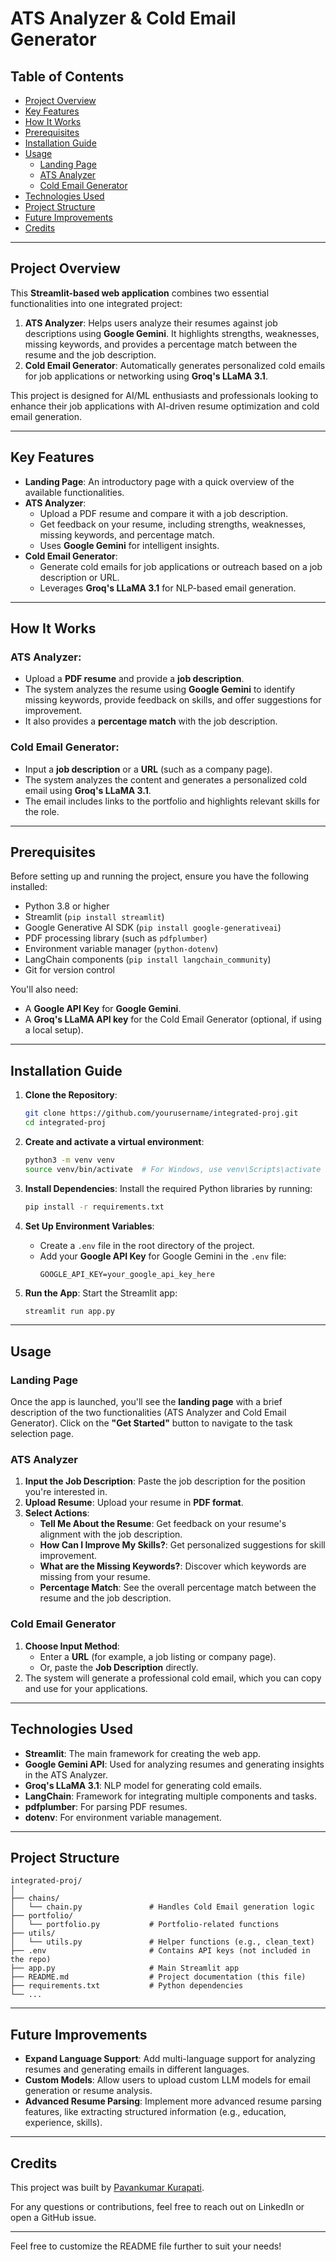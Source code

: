 
# **ATS Analyzer & Cold Email Generator**

## **Table of Contents**
- [Project Overview](#project-overview)
- [Key Features](#key-features)
- [How It Works](#how-it-works)
- [Prerequisites](#prerequisites)
- [Installation Guide](#installation-guide)
- [Usage](#usage)
  - [Landing Page](#landing-page)
  - [ATS Analyzer](#ats-analyzer)
  - [Cold Email Generator](#cold-email-generator)
- [Technologies Used](#technologies-used)
- [Project Structure](#project-structure)
- [Future Improvements](#future-improvements)
- [Credits](#credits)

---

## **Project Overview**

This **Streamlit-based web application** combines two essential functionalities into one integrated project:
1. **ATS Analyzer**: Helps users analyze their resumes against job descriptions using **Google Gemini**. It highlights strengths, weaknesses, missing keywords, and provides a percentage match between the resume and the job description.
2. **Cold Email Generator**: Automatically generates personalized cold emails for job applications or networking using **Groq's LLaMA 3.1**.

This project is designed for AI/ML enthusiasts and professionals looking to enhance their job applications with AI-driven resume optimization and cold email generation.

---

## **Key Features**
- **Landing Page**: An introductory page with a quick overview of the available functionalities.
- **ATS Analyzer**:
  - Upload a PDF resume and compare it with a job description.
  - Get feedback on your resume, including strengths, weaknesses, missing keywords, and percentage match.
  - Uses **Google Gemini** for intelligent insights.
- **Cold Email Generator**:
  - Generate cold emails for job applications or outreach based on a job description or URL.
  - Leverages **Groq's LLaMA 3.1** for NLP-based email generation.

---

## **How It Works**

### ATS Analyzer:
- Upload a **PDF resume** and provide a **job description**.
- The system analyzes the resume using **Google Gemini** to identify missing keywords, provide feedback on skills, and offer suggestions for improvement.
- It also provides a **percentage match** with the job description.

### Cold Email Generator:
- Input a **job description** or a **URL** (such as a company page).
- The system analyzes the content and generates a personalized cold email using **Groq's LLaMA 3.1**.
- The email includes links to the portfolio and highlights relevant skills for the role.

---

## **Prerequisites**

Before setting up and running the project, ensure you have the following installed:

- Python 3.8 or higher
- Streamlit (`pip install streamlit`)
- Google Generative AI SDK (`pip install google-generativeai`)
- PDF processing library (such as `pdfplumber`)
- Environment variable manager (`python-dotenv`)
- LangChain components (`pip install langchain_community`)
- Git for version control

You'll also need:
- A **Google API Key** for **Google Gemini**.
- A **Groq's LLaMA API key** for the Cold Email Generator (optional, if using a local setup).

---

## **Installation Guide**

1. **Clone the Repository**:
   ```bash
   git clone https://github.com/yourusername/integrated-proj.git
   cd integrated-proj
   ```

2. **Create and activate a virtual environment**:
   ```bash
   python3 -m venv venv
   source venv/bin/activate  # For Windows, use venv\Scripts\activate
   ```

3. **Install Dependencies**:
   Install the required Python libraries by running:
   ```bash
   pip install -r requirements.txt
   ```

4. **Set Up Environment Variables**:
   - Create a `.env` file in the root directory of the project.
   - Add your **Google API Key** for Google Gemini in the `.env` file:
     ```env
     GOOGLE_API_KEY=your_google_api_key_here
     ```

5. **Run the App**:
   Start the Streamlit app:
   ```bash
   streamlit run app.py
   ```

---

## **Usage**

### **Landing Page**
Once the app is launched, you'll see the **landing page** with a brief description of the two functionalities (ATS Analyzer and Cold Email Generator). Click on the **"Get Started"** button to navigate to the task selection page.

### **ATS Analyzer**

1. **Input the Job Description**: Paste the job description for the position you're interested in.
2. **Upload Resume**: Upload your resume in **PDF format**.
3. **Select Actions**:
   - **Tell Me About the Resume**: Get feedback on your resume's alignment with the job description.
   - **How Can I Improve My Skills?**: Get personalized suggestions for skill improvement.
   - **What are the Missing Keywords?**: Discover which keywords are missing from your resume.
   - **Percentage Match**: See the overall percentage match between the resume and the job description.

### **Cold Email Generator**

1. **Choose Input Method**:
   - Enter a **URL** (for example, a job listing or company page).
   - Or, paste the **Job Description** directly.
2. The system will generate a professional cold email, which you can copy and use for your applications.

---

## **Technologies Used**

- **Streamlit**: The main framework for creating the web app.
- **Google Gemini API**: Used for analyzing resumes and generating insights in the ATS Analyzer.
- **Groq's LLaMA 3.1**: NLP model for generating cold emails.
- **LangChain**: Framework for integrating multiple components and tasks.
- **pdfplumber**: For parsing PDF resumes.
- **dotenv**: For environment variable management.

---

## **Project Structure**

```
integrated-proj/
│
├── chains/
│   └── chain.py               # Handles Cold Email generation logic
├── portfolio/
│   └── portfolio.py           # Portfolio-related functions
├── utils/
│   └── utils.py               # Helper functions (e.g., clean_text)
├── .env                       # Contains API keys (not included in the repo)
├── app.py                     # Main Streamlit app
├── README.md                  # Project documentation (this file)
├── requirements.txt           # Python dependencies
└── ...
```

---

## **Future Improvements**

- **Expand Language Support**: Add multi-language support for analyzing resumes and generating emails in different languages.
- **Custom Models**: Allow users to upload custom LLM models for email generation or resume analysis.
- **Advanced Resume Parsing**: Implement more advanced resume parsing features, like extracting structured information (e.g., education, experience, skills).

---

## **Credits**

This project was built by [Pavankumar Kurapati](https://www.linkedin.com/in/pavankumar-kurapati/).

For any questions or contributions, feel free to reach out on LinkedIn or open a GitHub issue.

---

Feel free to customize the README file further to suit your needs!
